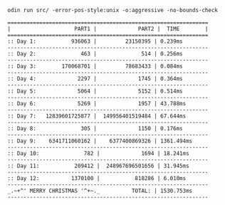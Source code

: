 ```odin run src/ -error-pos-style:unix -o:aggressive -no-bounds-check```
```
===============================================================
|                    PART1 |             PART2 |  TIME        |
===============================================================
:: Day 1:           936063 |         23150395 | 0.239ms
---------------------------------------------------------------
:: Day 2:              463 |              514 | 0.256ms
---------------------------------------------------------------
:: Day 3:        170068701 |         78683433 | 0.084ms
---------------------------------------------------------------
:: Day 4:             2297 |             1745 | 0.364ms
---------------------------------------------------------------
:: Day 5:             5064 |             5152 | 0.514ms
---------------------------------------------------------------
:: Day 6:             5269 |             1957 | 43.788ms
---------------------------------------------------------------
:: Day 7:   12839601725877 |  149956401519484 | 67.644ms
---------------------------------------------------------------
:: Day 8:              305 |             1150 | 0.176ms
---------------------------------------------------------------
:: Day 9:    6341711060162 |    6377400869326 | 1361.494ms
---------------------------------------------------------------
:: Day 10:              782 |             1694 | 18.241ms
---------------------------------------------------------------
:: Day 11:           209412 |  248967696501656 | 31.945ms
---------------------------------------------------------------
:: Day 12:          1370100 |           818286 | 6.010ms
---------------------------------------------------------------
_.~+^' MERRY CHRISTMAS '^+~._          TOTAL: | 1530.753ms
---------------------------------------------------------------
```
